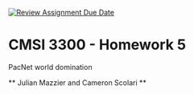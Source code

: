 [![Review Assignment Due Date](https://classroom.github.com/assets/deadline-readme-button-22041afd0340ce965d47ae6ef1cefeee28c7c493a6346c4f15d667ab976d596c.svg)](https://classroom.github.com/a/v8Z4F0GX)
# CMSI 3300 - Homework 5
PacNet world domination

** Julian Mazzier and Cameron Scolari **

